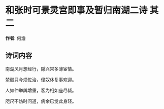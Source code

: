 # 和张时可景灵宫即事及暂归南湖二诗  其二

**作者**: 何澹

## 诗词内容

南湖风月想经行，隠兴常多薄宦情。

辇毂只今烦佐治，僮奴休复事欢迎。

人如仲举舆增重，客为相如座尽倾。

咫尺不妨时问道，病余已觉此身轻。

